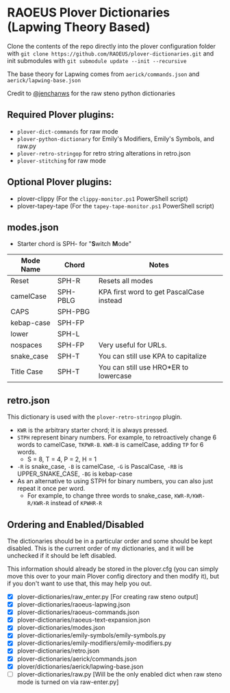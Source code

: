 # RAOEUS Plover Dictionaries (Lapwing Theory Based)

Clone the contents of the repo directly into the plover configuration folder with `git clone https://github.com/RAOEUS/plover-dictionaries.git` and init submodules with `git submodule update --init --recursive`

The base theory for Lapwing comes from `aerick/commands.json` and `aerick/lapwing-base.json`

Credit to [@jenchanws](https://gist.github.com/jenchanws/5c8dedb826c775fc2a1521c9b9104ea9) for the raw steno python dictionaries

## Required Plover plugins:

- `plover-dict-commands` for raw mode
- `plover-python-dictionary` for Emily's Modifiers, Emily's Symbols, and raw.py
- `plover-retro-stringop` for retro string alterations in retro.json
- `plover-stitching` for raw mode

## Optional Plover plugins:

- plover-clippy (For the `clippy-monitor.ps1` PowerShell script)
- plover-tapey-tape (For the `tapey-tape-monitor.ps1` PowerShell script)

## modes.json
- Starter chord is SPH- for "**S**witch **M**ode"


| Mode Name   | Chord        | Notes                                                 |
|-------------|--------------|-------------------------------------------------------|
| Reset       | SPH-R        | Resets all modes                                      |
| camelCase   | SPH-PBLG     | KPA first word to get PascalCase instead              |
| CAPS        | SPH-PBG      |                                                       |
| kebap-case  | SPH-FP       |                                                       |
| lower       | SPH-L        |                                                       |
| nospaces    | SPH-FP       | Very useful for URLs.                                 |
| snake_case  | SPH-T        | You can still use KPA to capitalize                   |
| Title Case  | SPH-T        | You can still use HRO*ER to lowercase                 |


## retro.json
This dictionary is used with the `plover-retro-stringop` plugin.
- `KWR` is the arbitrary starter chord; it is always pressed.
- `STPH` represent binary numbers. For example, to retroactively change 6 words to camelCase, `TKPWR-B`. `KWR-B` is camelCase, adding `TP` for 6 words.
  - S = 8, T = 4, P = 2, H = 1
- `-R` is snake_case, `-B` is camelCase, `-G` is PascalCase, `-RB` is UPPER_SNAKE_CASE, `-BG` is kebap-case
- As an alternative to using STPH for binary numbers, you can also just repeat it once per word.
  - For example, to change three words to snake_case, `KWR-R/KWR-R/KWR-R` instead of `KPWHR-R`

## Ordering and Enabled/Disabled

The dictionaries should be in a particular order and some should be kept disabled. This is the current order of my dictionaries, and it will be unchecked if it should be left disabled.

This information should already be stored in the plover.cfg (you can simply move this over to your main Plover config directory and then modify it), but if you don't want to use that, this may help you out.

- [x] plover-dictionaries/raw_enter.py [For creating raw steno output]
- [x] plover-dictionaries/raoeus-lapwing.json
- [x] plover-dictionaries/raoeus-commands.json
- [x] plover-dictionaries/raoeus-text-expansion.json
- [x] plover-dictionaries/modes.json
- [x] plover-dictionaries/emily-symbols/emily-symbols.py
- [x] plover-dictionaries/emily-modifiers/emily-modifiers.py
- [x] plover-dictionaries/retro.json
- [x] plover-dictionaries/aerick/commands.json
- [x] plover/dictionaries/aerick/lapwing-base.json
- [ ] plover-dictionaries/raw.py [Will be the only enabled dict when raw steno mode is turned on via raw-enter.py]
